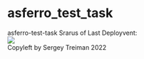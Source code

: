 # asferro_test_task
asferro-test-task
Srarus of Last Deployvent:<br>
<img src="https://github.com/treimans/asferro_test_task/workflows/CI-CD-Pipeline-to-DockerHub-test/badge.svg?branch=main"><br>
Copyleft by Sergey Treiman 2022
